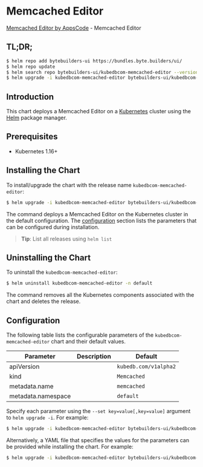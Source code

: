 # Memcached Editor

[Memcached Editor by AppsCode](https://byte.builders) - Memcached Editor

## TL;DR;

```bash
$ helm repo add bytebuilders-ui https://bundles.byte.builders/ui/
$ helm repo update
$ helm search repo bytebuilders-ui/kubedbcom-memcached-editor --version=v0.4.12
$ helm upgrade -i kubedbcom-memcached-editor bytebuilders-ui/kubedbcom-memcached-editor -n default --create-namespace --version=v0.4.12
```

## Introduction

This chart deploys a Memcached Editor on a [Kubernetes](http://kubernetes.io) cluster using the [Helm](https://helm.sh) package manager.

## Prerequisites

- Kubernetes 1.16+

## Installing the Chart

To install/upgrade the chart with the release name `kubedbcom-memcached-editor`:

```bash
$ helm upgrade -i kubedbcom-memcached-editor bytebuilders-ui/kubedbcom-memcached-editor -n default --create-namespace --version=v0.4.12
```

The command deploys a Memcached Editor on the Kubernetes cluster in the default configuration. The [configuration](#configuration) section lists the parameters that can be configured during installation.

> **Tip**: List all releases using `helm list`

## Uninstalling the Chart

To uninstall the `kubedbcom-memcached-editor`:

```bash
$ helm uninstall kubedbcom-memcached-editor -n default
```

The command removes all the Kubernetes components associated with the chart and deletes the release.

## Configuration

The following table lists the configurable parameters of the `kubedbcom-memcached-editor` chart and their default values.

|     Parameter      | Description |             Default              |
|--------------------|-------------|----------------------------------|
| apiVersion         |             | <code>kubedb.com/v1alpha2</code> |
| kind               |             | <code>Memcached</code>           |
| metadata.name      |             | <code>memcached</code>           |
| metadata.namespace |             | <code>default</code>             |


Specify each parameter using the `--set key=value[,key=value]` argument to `helm upgrade -i`. For example:

```bash
$ helm upgrade -i kubedbcom-memcached-editor bytebuilders-ui/kubedbcom-memcached-editor -n default --create-namespace --version=v0.4.12 --set apiVersion=kubedb.com/v1alpha2
```

Alternatively, a YAML file that specifies the values for the parameters can be provided while
installing the chart. For example:

```bash
$ helm upgrade -i kubedbcom-memcached-editor bytebuilders-ui/kubedbcom-memcached-editor -n default --create-namespace --version=v0.4.12 --values values.yaml
```
